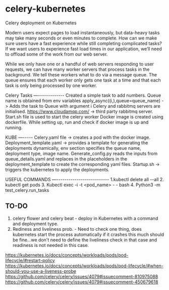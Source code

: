 # celery-kubernetes
Celery deployment on Kubernetes


Modern users expect pages to load instantaneously, but data-heavy tasks may take many seconds or even minutes to complete. How can we make sure users have a fast experience while still completing complicated tasks? 
If we want users to experience fast load times in our application, we’ll need to offload some of the work from our web server.

While we only have one or a handful of web servers responding to user requests, we can have many worker servers that process tasks in the background. We tell these workers what to do via a message queue. The queue ensures that each worker only gets one task at a time and that each task is only being processed by one worker.

Celery Tasks
—-------------
Created a simple task to add numbers.
Queue name is obtained from env variables
apply_async((i,),queue=queue_name) -> Adds the task to Queue with argument i
Celery and rabbitmq servers are initialised. https://www.cloudamqp.com/ -> third party rabbitmq server.
Start.sh file is used to start the celery worker
Docker image is created using dockerfile. While setting up, run and check if docker image is up and running.

KUBE
—-----
Celery.yaml file -> creates a pod with the docker image.
Deployment_template.yaml -> provides a template for generating the deployments dynamically, env section specifies the queue name, deployment type, image name.
Generate_config.py reads the inputs from queue_details.yaml and replaces in the placeholders in the deployment_template to create the corresponding yaml files.
Startup.sh -> triggers the kubernetes to apply the deployments.

USEFUL COMMANDS
—--------------------------
1.kubectl delete all --all
2. kubectl get pods
3. Kubectl exec -i -t <pod_name> - - bash
4. Python3 -m test_celery.run_tasks

TO-DO
-----
1. celery flower and celery beat - deploy in Kubernetes with a command and deployment type.
2. Rediness and liveliness prob. - Need to check one thing, does kubernetes start the process automatically if it crashes
this much should be fine...we don't need to define the liveliness check in that case
and readiness is not needed in this case. 

https://kubernetes.io/docs/concepts/workloads/pods/pod-lifecycle/#restart-policy
https://kubernetes.io/docs/concepts/workloads/pods/pod-lifecycle/#when-should-you-use-a-liveness-probe
https://github.com/celery/celery/issues/4079#issuecomment-810975088
https://github.com/celery/celery/issues/4079#issuecomment-450679618






